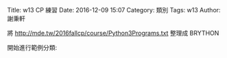 Title:  w13 CP 練習
Date: 2016-12-09 15:07
Category: 類別
Tags: w13
Author: 謝秉軒

將 <a href="http://mde.tw/2016fallcp/course/Python3Programs.txt">http://mde.tw/2016fallcp/course/Python3Programs.txt</a> 整理成 BRYTHON

<!-- PELICAN_END_SUMMARY -->

<!-- 導入 Brython 標準程式庫 -->

<script type="text/javascript" 
    src="https://cdn.rawgit.com/brython-dev/brython/master/www/src/brython_dist.js">
</script>

<!-- 啟動  -->

<script>
window.onload=function(){
brython(1);
}
</script>

<!-- 以下實際利用Brython畫圖 -->
<div id="contain"><div>
<script type="text/python3">
from  document as doc
from browser import html
container = doc ['container']
mystring = ""
num = input("請輸入重複執行次數:")
#for i  in range(1,11):
for i  in range(1,int(num)+1):
    mystring += str(i) + ": hello mde" + html.BR()
container <= mystring
</script>

開始進行範例分類:
